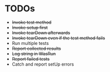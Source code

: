 # TODOs

- ~~Invoke test method~~
- ~~Invoke setup first~~
- ~~Invoke tearDown afterwards~~
- ~~Invoke tearDown even if the test method fails~~
- Run multiple tests
- ~~Report collected results~~
- ~~Log string in WasRun~~
- ~~Report failed tests~~
- Catch and report setUp errors
 